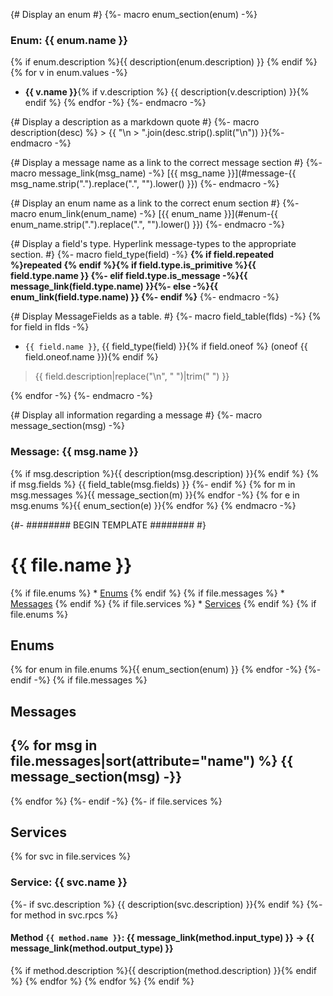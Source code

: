 {# Display an enum #}
{%- macro enum_section(enum) -%}
### Enum: {{ enum.name }}
{% if enum.description %}{{ description(enum.description) }}
{% endif %}
{% for v in enum.values -%}
 * **{{ v.name }}**{% if v.description %}
 {{ description(v.description) }}{% endif %}
{% endfor -%}
{%- endmacro -%}

{# Display a description as a markdown quote #}
{%- macro description(desc) %} > {{ "\n > ".join(desc.strip().split("\n")) }}{%- endmacro -%}

{# Display a message name as a link to the correct message section #}
{%- macro message_link(msg_name) -%}
[{{ msg_name }}](#message-{{ msg_name.strip(".").replace(".", "").lower() }})
{%- endmacro -%}

{# Display an enum name as a link to the correct enum section #}
{%- macro enum_link(enum_name) -%}
[{{ enum_name }}](#enum-{{ enum_name.strip(".").replace(".", "").lower() }})
{%- endmacro -%}

{# Display a field's type. Hyperlink message-types to the appropriate section. #}
{%- macro field_type(field) -%}
**{% if field.repeated %}repeated {% endif %}{% if field.type.is_primitive %}{{ field.type.name }}
{%- elif field.type.is_message -%}{{ message_link(field.type.name) }}{%- else -%}{{ enum_link(field.type.name) }}
{%- endif %}**
{%- endmacro -%}

{# Display MessageFields as a table. #}
{%- macro field_table(flds) -%}
{% for field in flds -%}
 * `{{ field.name }}`, {{ field_type(field) }}{% if field.oneof %} (oneof {{ field.oneof.name }}){% endif %}
 > {{ field.description|replace("\n", " ")|trim(" ") }}
 
{% endfor -%}
{%- endmacro -%}

{# Display all information regarding a message #}
{%- macro message_section(msg) -%}
### Message: {{ msg.name }}
{% if msg.description %}{{ description(msg.description) }}{% endif %}
{% if msg.fields %}
{{ field_table(msg.fields) }}
{%- endif %}
{% for m in msg.messages %}{{ message_section(m) }}{% endfor -%}
{% for e in msg.enums %}{{ enum_section(e) }}{% endfor %}
{% endmacro -%}

{#- ######## BEGIN TEMPLATE ######## #}

# {{ file.name }}
{% if file.enums %} * [Enums](#enums) {% endif %}
{% if file.messages %} * [Messages](#messages) {% endif %}
{% if file.services %} * [Services](#services) {% endif %}
{% if file.enums %}
## Enums

{% for enum in file.enums %}{{ enum_section(enum) }}
{% endfor -%}
{%- endif -%}
{% if file.messages %}
## Messages
{% for msg in file.messages|sort(attribute="name") %}
{{ message_section(msg) -}}
------
{% endfor %}
{%- endif -%}
{%- if file.services %}
## Services
{% for svc in file.services %}
### Service: {{ svc.name }}
{%- if svc.description %}
{{ description(svc.description) }}{% endif %}
{%- for method in svc.rpcs %}
#### Method `{{ method.name }}`: {{ message_link(method.input_type) }} -> {{ message_link(method.output_type) }}
{% if method.description %}{{ description(method.description) }}{% endif %}
{% endfor %}
{% endfor %}
{% endif %}